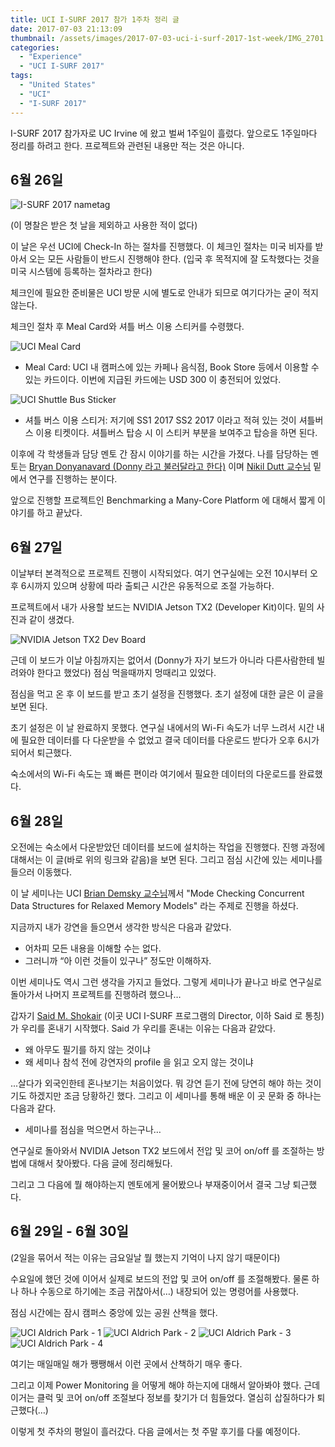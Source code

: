 ```yaml
---
title: UCI I-SURF 2017 참가 1주차 정리 글
date: 2017-07-03 21:13:09
thumbnail: /assets/images/2017-07-03-uci-i-surf-2017-1st-week/IMG_2701.jpg
categories:
  - "Experience"
  - "UCI I-SURF 2017"
tags:
  - "United States"
  - "UCI"
  - "I-SURF 2017"
---
```


I-SURF 2017 참가자로 UC Irvine 에 왔고 벌써 1주일이 흘렀다. 앞으로도 1주일마다 정리를 하려고 한다. 프로젝트와 관련된 내용만 적는 것은 아니다.

<!-- more -->

## 6월 26일

![I-SURF 2017 nametag](/assets/images/2017-07-03-uci-i-surf-2017-1st-week/1.jpg)

(이 명찰은 받은 첫 날을 제외하고 사용한 적이 없다)

이 날은 우선 UCI에 Check-In 하는 절차를 진행했다. 이 체크인 절차는 미국 비자를 받아서 오는 모든 사람들이 반드시 진행해야 한다. (입국 후 목적지에 잘 도착했다는 것을 미국 시스템에 등록하는 절차라고 한다)

체크인에 필요한 준비물은 UCI 방문 시에 별도로 안내가 되므로 여기다가는 굳이 적지 않는다.

체크인 절차 후 Meal Card와 셔틀 버스 이용 스티커를 수령했다.

![UCI Meal Card](/assets/images/2017-07-03-uci-i-surf-2017-1st-week/2-2.jpg)

- Meal Card: UCI 내 캠퍼스에 있는 카페나 음식점, Book Store 등에서 이용할 수 있는 카드이다. 이번에 지급된 카드에는 USD 300 이 충전되어 있었다.

![UCI Shuttle Bus Sticker](/assets/images/2017-07-03-uci-i-surf-2017-1st-week/3-2.jpg)

- 셔틀 버스 이용 스티거: 저기에 SS1 2017 SS2 2017 이라고 적혀 있는 것이 셔틀버스 이용 티켓이다. 셔틀버스 탑승 시 이 스티커 부분을 보여주고 탑승을 하면 된다.

이후에 각 학생들과 담당 멘토 간 잠시 이야기를 하는 시간을 가졌다.
나를 담당하는 멘토는 [Bryan Donyanavard (Donny 라고 불러달라고 한다)](https://duttgroup.ics.uci.edu/doku.php/group) 이며 [Nikil Dutt 교수님](http://www.ics.uci.edu/~dutt) 밑에서 연구를 진행하는 분이다.

앞으로 진행할 프로젝트인 Benchmarking a Many-Core Platform 에 대해서 짧게 이야기를 하고 끝났다.

## 6월 27일

이날부터 본격적으로 프로젝트 진행이 시작되었다. 여기 연구실에는 오전 10시부터 오후 6시까지 있으며 상황에 따라 출퇴근 시간은 유동적으로 조절 가능하다.

프로젝트에서 내가 사용할 보드는 NVIDIA Jetson TX2 (Developer Kit)이다. 밑의 사진과 같이 생겼다.

![NVIDIA Jetson TX2 Dev Board](/assets/images/2017-07-03-uci-i-surf-2017-1st-week/4-2.jpg)

근데 이 보드가 이날 아침까지는 없어서 (Donny가 자기 보드가 아니라 다른사람한테 빌려와야 한다고 했었다) 점심 먹을때까지 멍때리고 있었다.

점심을 먹고 온 후 이 보드를 받고 초기 설정을 진행했다. 초기 설정에 대한 글은 이 글을 보면 된다.

초기 설정은 이 날 완료하지 못했다. 연구실 내에서의 Wi-Fi 속도가 너무 느려서 시간 내에 필요한 데이터를 다 다운받을 수 없었고 결국 데이터를 다운로드 받다가 오후 6시가 되어서 퇴근했다.

숙소에서의 Wi-Fi 속도는 꽤 빠른 편이라 여기에서 필요한 데이터의 다운로드를 완료했다.

## 6월 28일

오전에는 숙소에서 다운받았던 데이터를 보드에 설치하는 작업을 진행했다. 진행 과정에 대해서는 이 글(바로 위의 링크와 같음)을 보면 된다. 그리고 점심 시간에 있는 세미나를 들으러 이동했다.

이 날 세미나는 UCI [Brian Demsky 교수님](http://plrg.eecs.uci.edu/)께서 "Mode Checking Concurrent Data Structures for Relaxed Memory Models" 라는 주제로 진행을 하셨다.

지금까지 내가 강연을 들으면서 생각한 방식은 다음과 같았다.

- 어차피 모든 내용을 이해할 수는 없다.
- 그러니까 “아 이런 것들이 있구나” 정도만 이해하자.

이번 세미나도 역시 그런 생각을 가지고 들었다. 그렇게 세미나가 끝나고 바로 연구실로 돌아가서 나머지 프로젝트를 진행하려 했으나…

갑자기 [Said M. Shokair](http://www.urop.uci.edu/otherprojects.html) (이곳 UCI I-SURF 프로그램의 Director, 이하 Said 로 통칭) 가 우리를 혼내기 시작했다. Said 가 우리를 혼내는 이유는 다음과 같았다.

- 왜 아무도 필기를 하지 않는 것이냐
- 왜 세미나 참석 전에 강연자의 profile 을 읽고 오지 않는 것이냐

...살다가 외국인한테 혼나보기는 처음이었다. 뭐 강연 듣기 전에 당연히 해야 하는 것이기도 하겠지만 조금 당황하긴 했다. 그리고 이 세미나를 통해 배운 이 곳 문화 중 하나는 다음과 같다.

- 세미나를 점심을 먹으면서 하는구나…

연구실로 돌아와서 NVIDIA Jetson TX2 보드에서 전압 및 코어 on/off 를 조절하는 방법에 대해서 찾아봤다. 다음 글에 정리해뒀다.

그리고 그 다음에 뭘 해야하는지 멘토에게 물어봤으나 부재중이어서 결국 그냥 퇴근했다.

## 6월 29일 - 6월 30일

(2일을 묶어서 적는 이유는 금요일날 뭘 했는지 기억이 나지 않기 때문이다)

수요일에 했던 것에 이어서 실제로 보드의 전압 및 코어 on/off 를 조절해봤다. 물론 하나 하나 수동으로 하기에는 조금 귀찮아서(…) 내장되어 있는 명령어를 사용했다.

점심 시간에는 잠시 캠퍼스 중앙에 있는 공원 산책을 했다.

![UCI Aldrich Park - 1](/assets/images/2017-07-03-uci-i-surf-2017-1st-week/6-2.jpg)
![UCI Aldrich Park - 2](/assets/images/2017-07-03-uci-i-surf-2017-1st-week/7-1-1.jpg)
![UCI Aldrich Park - 3](/assets/images/2017-07-03-uci-i-surf-2017-1st-week/8-2.jpg)
![UCI Aldrich Park - 4](/assets/images/2017-07-03-uci-i-surf-2017-1st-week/5-2.jpg)

여기는 매일매일 해가 쨍쨍해서 이런 곳에서 산책하기 매우 좋다.

그리고 이제 Power Monitoring 을 어떻게 해야 하는지에 대해서 알아봐야 했다. 근데 이거는 클럭 및 코어 on/off 조절보다 정보를 찾기가 더 힘들었다. 열심히 삽질하다가 퇴근했다(…)

이렇게 첫 주차의 평일이 흘러갔다. 다음 글에서는 첫 주말 후기를 다룰 예정이다.
